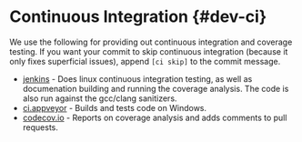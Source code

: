 # Continuous Integration {#dev-ci}

We use the following for providing out continuous integration and coverage testing. If you want your commit to skip continuous integration (because it only fixes superficial issues), append `[ci skip]` to the commit message.

- [jenkins](https://ci.bvereborn.com/job/bve-reborn/) - Does linux continuous integration testing, as well as documenation building and running the coverage analysis. The code is also run against the gcc/clang sanitizers.
- [ci.appveyor](https://ci.appveyor.com/project/cwfitzgerald/bve-reborn) - Builds and tests code on Windows.
- [codecov.io](https://codecov.io/gh/BVE-Reborn/bve-reborn) - Reports on coverage analysis and adds comments to pull requests.
